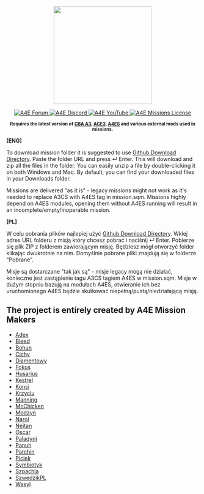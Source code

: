 <p align="center">
    <img src="https://i.imgur.com/UkiM2LM.png" width="256">
</p>
<p align="center">
    <a href="https://arma4ever.pl/">
        <img src="https://img.shields.io/badge/Forum-Do%C5%82%C4%85cz-1d8521" alt="A4E Forum">
    </a>
    <a href="https://discord.com/invite/bUawduRKSC">
        <img src="https://img.shields.io/badge/Discord-Do%C5%82%C4%85cz-darkviolet" alt="A4E Discord">
    </a>
   <a href="https://www.youtube.com/@arma4everpl">
        <img src="https://img.shields.io/badge/YouTube-Subskrybuj-c4302b" alt="A4E YouTube">
    </a>
    <a href="https://github.com/Arma4Ever/communityMissions/blob/master/LICENSE">
        <img src="https://img.shields.io/badge/License-MIT-yellow" alt="A4E Missions License">
    </a>
</p>

<p align="center">
    <sup><strong>Requires the latest version of <a href="https://github.com/CBATeam/CBA_A3/releases">CBA A3</a>, <a href="https://github.com/acemod/ACE3/releases">ACE3</a>, <a href="https://github.com/Arma4Ever/A4ES">A4ES</a> and various external mods used in missions.
   </strong></sup>
</p>

**[ENG]**

To download mission folder it is suggested to use <a href="https://download-directory.github.io/">Github Download Directory</a>.
Paste the folder URL and press ↵ Enter. This will download and zip all the files in the folder. You can easily unzip a file by double-clicking it on both Windows and Mac. By default, you can find your downloaded files in your Downloads folder.

Missions are delivered "as it is" - legacy missions might not work as it's needed to replace A3CS with A4ES tag in mission.sqm. Missions highly depend on A4ES modules, opening them without A4ES running will result in an incomplete/empty/inoperable mission.

**[PL]**

W celu pobrania plików najlepiej użyć <a href="https://download-directory.github.io/">Github Download Directory</a>.
Wklej adres URL folderu z misją który chcesz pobrać i naciśnij ↵ Enter. Pobierze się plik ZIP z folderem zawierającym misję. Będziesz mógł otworzyć folder klikając dwukrotnie na nim. Domyślnie pobrane pliki znajdują się w folderze "Pobrane".

Misje są dostarczane "tak jak są" - misje legacy mogą nie działać, konieczne jest zastąpienie tagu A3CS tagiem A4ES w mission.sqm. Misje w dużym stopniu bazują na modułach A4ES, otwieranie ich bez uruchomionego A4ES będzie skutkować niepełną/pustą/niedziałającą misją.

## The project is entirely created by A4E Mission Makers

- <a href="https://steamcommunity.com/profiles/76561198036241528">Adex</a>
- <a href="https://steamcommunity.com/profiles/76561198202728390">Bleed</a>
- <a href="https://steamcommunity.com/profiles/76561198001065845">Bohun</a>
- <a href="https://steamcommunity.com/profiles/76561198043356095">Cichy</a>
- <a href="https://steamcommunity.com/profiles/76561198090975186">Diamentowy</a>
- <a href="https://steamcommunity.com/id/bar4tek1/">Fokus</a>
- <a href="https://steamcommunity.com/id/98798643564/">Husarius</a>
- <a href="https://steamcommunity.com/id/KestrelCross/">Kestrel</a>
- <a href="https://steamcommunity.com/id/konsi90/">Konsi</a>
- <a href="https://steamcommunity.com/id/cysiu/">Krzyciu</a>
- <a href="https://steamcommunity.com/profiles/76561198065973523">Manning</a>
- <a href="https://steamcommunity.com/profiles/76561198286942055">McChicken</a>
- <a href="https://steamcommunity.com/id/Modzyn/">Modzyn</a>
- <a href="https://steamcommunity.com/id/76561198064353656/">Narol</a>
- <a href="https://steamcommunity.com/id/76561198005845393/">Nejtan</a>
- <a href="https://steamcommunity.com/id/OscarKozak/">Oscar</a>
- <a href="https://steamcommunity.com/id/76561198105443762">Paladyni</a>
- <a href="https://steamcommunity.com/profiles/76561198025557349">Panuh</a>
- <a href="https://steamcommunity.com/id/parchinifity/">Parchin</a>
- <a href="https://steamcommunity.com/id/piciek/">Piciek</a>
- <a href="https://steamcommunity.com/id/SymbiotyK/">Symbiotyk</a>
- <a href="https://steamcommunity.com/id/76561198030410516">Szpachla</a>
- <a href="https://steamcommunity.com/id/szwedzikpl/">SzwedzikPL</a>
- <a href="https://steamcommunity.com/profiles/76561198046275691">Wasyl</a>
